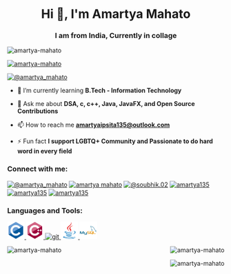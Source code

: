 <h1 align="center">Hi 👋, I'm Amartya Mahato</h1>
<h3 align="center">I am from India, Currently in collage</h3>

<p align="left"> <img src="https://komarev.com/ghpvc/?username=amartya-mahato&label=Profile%20views&color=0e75b6&style=flat" alt="amartya-mahato" /> </p>

<p align="left"> <a href="https://github.com/ryo-ma/github-profile-trophy"><img src="https://github-profile-trophy.vercel.app/?username=amartya-mahato&theme=monokai" alt="amartya-mahato" /></a> </p>

<p align="left"> <a href="https://twitter.com/@amartya_mahato" target="blank"><img src="https://img.shields.io/twitter/follow/@amartya_mahato?logo=twitter&style=for-the-badge" alt="@amartya_mahato" /></a> </p>

- 🌱 I’m currently learning **B.Tech - Information Technology**

- 💬 Ask me about **DSA, c, c++, Java, JavaFX, and Open Source Contributions**

- 📫 How to reach me **amartyaipsita135@outlook.com**

- ⚡ Fun fact **I support LGBTQ+ Community and Passionate to do hard word in every field**

<h3 align="left">Connect with me:</h3>
<p align="left">
<a href="https://twitter.com/@amartya_mahato" target="blank"><img align="center" src="https://raw.githubusercontent.com/rahuldkjain/github-profile-readme-generator/master/src/images/icons/Social/twitter.svg" alt="@amartya_mahato" height="30" width="40" /></a>
<a href="https://linkedin.com/in/amartya mahato" target="blank"><img align="center" src="https://raw.githubusercontent.com/rahuldkjain/github-profile-readme-generator/master/src/images/icons/Social/linked-in-alt.svg" alt="amartya mahato" height="30" width="40" /></a>
<a href="https://instagram.com/@soubhik.02" target="blank"><img align="center" src="https://raw.githubusercontent.com/rahuldkjain/github-profile-readme-generator/master/src/images/icons/Social/instagram.svg" alt="@soubhik.02" height="30" width="40" /></a>
<a href="https://www.codechef.com/users/amartya135" target="blank"><img align="center" src="https://cdn.jsdelivr.net/npm/simple-icons@3.1.0/icons/codechef.svg" alt="amartya135" height="30" width="40" /></a>
<a href="https://codeforces.com/profile/amartya135" target="blank"><img align="center" src="https://raw.githubusercontent.com/rahuldkjain/github-profile-readme-generator/master/src/images/icons/Social/codeforces.svg" alt="amartya135" height="30" width="40" /></a>
<a href="https://www.leetcode.com/amartya135" target="blank"><img align="center" src="https://raw.githubusercontent.com/rahuldkjain/github-profile-readme-generator/master/src/images/icons/Social/leet-code.svg" alt="amartya135" height="30" width="40" /></a>
</p>

<h3 align="left">Languages and Tools:</h3>
<p align="left"> <a href="https://www.cprogramming.com/" target="_blank" rel="noreferrer"> <img src="https://raw.githubusercontent.com/devicons/devicon/master/icons/c/c-original.svg" alt="c" width="40" height="40"/> </a> <a href="https://www.w3schools.com/cpp/" target="_blank" rel="noreferrer"> <img src="https://raw.githubusercontent.com/devicons/devicon/master/icons/cplusplus/cplusplus-original.svg" alt="cplusplus" width="40" height="40"/> </a> <a href="https://git-scm.com/" target="_blank" rel="noreferrer"> <img src="https://www.vectorlogo.zone/logos/git-scm/git-scm-icon.svg" alt="git" width="40" height="40"/> </a> <a href="https://www.java.com" target="_blank" rel="noreferrer"> <img src="https://raw.githubusercontent.com/devicons/devicon/master/icons/java/java-original.svg" alt="java" width="40" height="40"/> </a> <a href="https://www.mysql.com/" target="_blank" rel="noreferrer"> <img src="https://raw.githubusercontent.com/devicons/devicon/master/icons/mysql/mysql-original-wordmark.svg" alt="mysql" width="40" height="40"/> </a> </p>

<p><img align="left" src="https://github-readme-stats.vercel.app/api/top-langs?username=amartya-mahato&show_icons=true&locale=en&layout=compact&theme=monokai" alt="amartya-mahato" size="720" /></p>

<p>&nbsp;<img align="right" src="https://github-readme-stats.vercel.app/api?username=amartya-mahato&show_icons=true&locale=en&theme=monokai" alt="amartya-mahato" /></p>
<p><img align="right" src="https://github-readme-streak-stats.herokuapp.com/?user=amartya-mahato&theme=monokai" alt="amartya-mahato" /></p>

